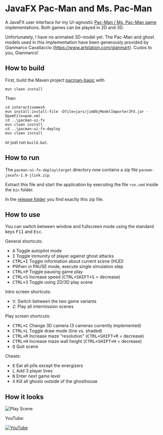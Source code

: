 # JavaFX Pac-Man and Ms. Pac-Man

A JavaFX user interface for my UI-agnostic [Pac-Man / Ms. Pac-Man game](https://github.com/armin-reichert/pacman-basic) implementations. Both games can be played in 2D and 3D.

Unfortunately, I have no animated 3D-model yet. The Pac-Man and ghost models used in this implementation have been generously provided by Gianmarco Cavallaccio (https://www.artstation.com/gianmart). Cudos to you, Gianmarco! 

## How to build

First, build the Maven project [pacman-basic](https://github.com/armin-reichert/pacman-basic) with

```
mvn clean install
```

Then
```
cd interactivemesh
mvn install:install-file -Dfile=jars/jimObjModelImporterJFX.jar -DpomFile=pom.xml
cd ..\pacman-ui-fx
mvn clean install
cd ..\pacman-ui-fx-deploy
mvn clean install
```

or just run `build.bat`.

## How to run

The `pacman-ui-fx-deploy\target` directory now contains a zip file `pacman-javafx-1.0-jlink.zip`. 

Extract this file and start the application by executing the file `run.cmd` inside the `bin` folder.  

In the [release folder](https://github.com/armin-reichert/pacman-javafx/releases) you find exactly this zip file.

## How to use

You can switch between window and fullscreen mode using the standard keys <kbd>F11</kbd> and <kbd>Esc</kbd>.

General shortcuts:
- <kbd>A</kbd> Toggle autopilot mode
- <kbd>I</kbd> Toggle immunity of player against ghost attacks
- <kbd>CTRL+I</kbd> Toggle information about current scene (HUD)
- <kbd>P</kbd>When in PAUSE mode, execute single simulation step
- <kbd>CTRL+P</kbd> Toggle pausing game play
- <kbd>CTRL+S</kbd> Increase speed (<kbd>CTRL+SHIFT+S</kbd> = decrease)
- <kbd>CTRL+3</kbd> Toggle using 2D/3D play scene

Intro screen shortcuts:
- <kbd>V</kbd>: Switch between the two game variants
- <kbd>Z</kbd>: Play all intermission scenes

Play screen shortcuts:
- <kbd>CTRL+C</kbd> Change 3D camera (3 cameras currently implemented)
- <kbd>CTRL+L</kbd> Toggle draw mode (line vs. shaded)
- <kbd>CTRL+R</kbd> Increase maze "resolution" (<kbd>CTRL+SHIFT+R</kbd> = decrease)
- <kbd>CTRL+H</kbd> Increase maze wall height (<kbd>CTRL+SHIFT+H</kbd> = decrease)
- <kbd>Q</kbd> Quit scene

Cheats:
  - <kbd>E</kbd> Eat all pills except the energizers
  - <kbd>L</kbd> Add 3 player lives
  - <kbd>N</kbd> Enter next game level
  - <kbd>X</kbd> Kill all ghosts outside of the ghosthouse 

## How it looks

![Play Scene](https://github.com/armin-reichert/pacman-javafx/blob/main/pacman-ui-fx/doc/pacman-maze.png)

YouTube:

[![YouTube](https://github.com/armin-reichert/pacman-javafx/blob/main/pacman-ui-fx/doc/thumbnail.jpg)](https://www.youtube.com/watch?v=-ANLq4mMn3Q)
